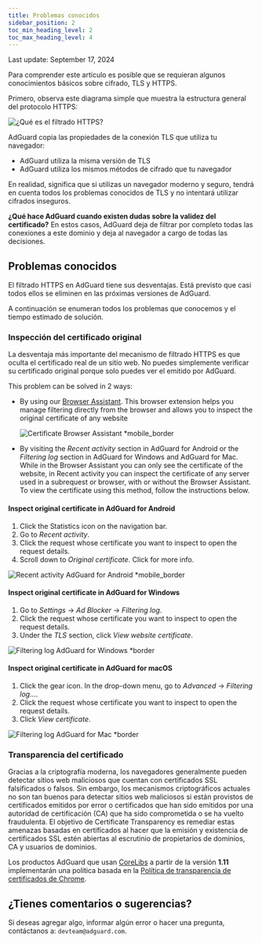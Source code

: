 ```yaml
---
title: Problemas conocidos
sidebar_position: 2
toc_min_heading_level: 2
toc_max_heading_level: 4
---
```


Last update: September 17, 2024

Para comprender este artículo es posible que se requieran algunos conocimientos básicos sobre cifrado, TLS y HTTPS.

Primero, observa este diagrama simple que muestra la estructura general del protocolo HTTPS:

![¿Qué es el filtrado HTTPS?](https://cdn.adtidy.org/public/Adguard/Blog/https/what_is_https_filtering.png)

AdGuard copia las propiedades de la conexión TLS que utiliza tu navegador:

- AdGuard utiliza la misma versión de TLS
- AdGuard utiliza los mismos métodos de cifrado que tu navegador

En realidad, significa que si utilizas un navegador moderno y seguro, tendrá en cuenta todos los problemas conocidos de TLS y no intentará utilizar cifrados inseguros.

**¿Qué hace AdGuard cuando existen dudas sobre la validez del certificado?** En estos casos, AdGuard deja de filtrar por completo todas las conexiones a este dominio y deja al navegador a cargo de todas las decisiones.

## Problemas conocidos

El filtrado HTTPS en AdGuard tiene sus desventajas. Está previsto que casi todos ellos se eliminen en las próximas versiones de AdGuard.

A continuación se enumeran todos los problemas que conocemos y el tiempo estimado de solución.

### Inspección del certificado original

La desventaja más importante del mecanismo de filtrado HTTPS es que oculta el certificado real de un sitio web. No puedes simplemente verificar su certificado original porque solo puedes ver el emitido por AdGuard.

This problem can be solved in 2 ways:

- By using our [Browser Assistant](https://adguard.com/adguard-assistant/overview.html). This browser extension helps you manage filtering directly from the browser and allows you to inspect the original certificate of any website

  ![Certificate Browser Assistant *mobile_border](https://cdn.adtidy.org/content/kb/ad_blocker/general/cert-browser.png)

- By visiting the *Recent activity* section in AdGuard for Android or the *Filtering log* section in AdGuard for Windows and AdGuard for Mac. While in the Browser Assistant you can only see the certificate of the website, in Recent activity you can inspect the certificate of any server used in a subrequest or browser, with or without the Browser Assistant. To view the certificate using this method, follow the instructions below.

#### Inspect original certificate in AdGuard for Android

1. Click the Statistics icon on the navigation bar.
2. Go to *Recent activity*.
3. Click the request whose certificate you want to inspect to open the request details.
4. Scroll down to *Original certificate*. Click for more info.

![Recent activity AdGuard for Android *mobile_border](https://cdn.adtidy.org/content/kb/ad_blocker/general/cert-android.png)

#### Inspect original certificate in AdGuard for Windows

1. Go to *Settings* → *Ad Blocker* → *Filtering log*.
2. Click the request whose certificate you want to inspect to open the request details.
3. Under the *TLS* section, click *View website certificate*.

![Filtering log AdGuard for Windows *border](https://cdn.adtidy.org/content/kb/ad_blocker/general/cert-win.png)

#### Inspect original certificate in AdGuard for macOS

1. Click the gear icon. In the drop-down menu, go to *Advanced* → *Filtering log...*.
2. Click the request whose certificate you want to inspect to open the request details.
3. Click *View certificate*.

![Filtering log AdGuard for Mac *border](https://cdn.adtidy.org/content/kb/ad_blocker/general/cert-mac.png)

### Transparencia del certificado

Gracias a la criptografía moderna, los navegadores generalmente pueden detectar sitios web maliciosos que cuentan con certificados SSL falsificados o falsos. Sin embargo, los mecanismos criptográficos actuales no son tan buenos para detectar sitios web maliciosos si están provistos de certificados emitidos por error o certificados que han sido emitidos por una autoridad de certificación (CA) que ha sido comprometida o se ha vuelto fraudulenta. El objetivo de Certificate Transparency es remediar estas amenazas basadas en certificados al hacer que la emisión y existencia de certificados SSL estén abiertas al escrutinio de propietarios de dominios, CA y usuarios de dominios.

Los productos AdGuard que usan [CoreLibs](https://github.com/AdguardTeam/CoreLibs/) a partir de la versión **1.11** implementarán una política basada en la [Política de transparencia de certificados de Chrome](https://googlechrome.github.io/CertificateTransparency/ct_policy.html).

## ¿Tienes comentarios o sugerencias?

Si deseas agregar algo, informar algún error o hacer una pregunta, contáctanos a: `devteam@adguard.com`.
